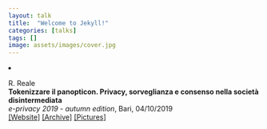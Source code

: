 ```yaml
---
layout: talk
title:  "Welcome to Jekyll!"
categories: [talks]
tags: []
image: assets/images/cover.jpg
---
```



<li><p>R. Reale<br>
<b>Tokenizzare il panopticon. Privacy, sorveglianza e consenso nella società disintermediata</b><br>
<i>e-privacy 2019 - autumn edition</i>, Bari, 04/10/2019<br>
<a href="https://e-privacy.winstonsmith.org/e-privacy-XXVI.html" target="_blank">[Website]</a>
<a href="https://web.archive.org/web/*/https://e-privacy.winstonsmith.org/e-privacy-XXVI.html" target="_blank">[Archive]</a>
<a href="https://photos.app.goo.gl/KUc3qEBhmwHujggJA" target="_blank">[Pictures]</a>
</p>
</li>
